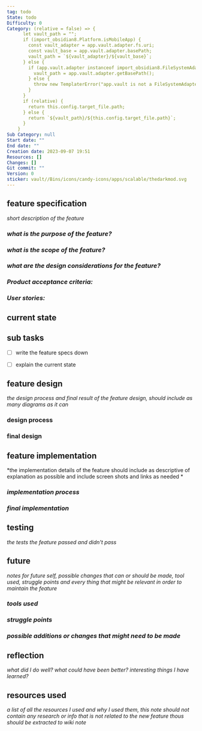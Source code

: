 ```yaml
---
tag: todo
State: todo
Difficulty: 0
Category: (relative = false) => {
      let vault_path = "";
      if (import_obsidian8.Platform.isMobileApp) {
        const vault_adapter = app.vault.adapter.fs.uri;
        const vault_base = app.vault.adapter.basePath;
        vault_path = `${vault_adapter}/${vault_base}`;
      } else {
        if (app.vault.adapter instanceof import_obsidian8.FileSystemAdapter) {
          vault_path = app.vault.adapter.getBasePath();
        } else {
          throw new TemplaterError("app.vault is not a FileSystemAdapter instance");
        }
      }
      if (relative) {
        return this.config.target_file.path;
      } else {
        return `${vault_path}/${this.config.target_file.path}`;
      }
    }
Sub Category: null
Start date: ""
End date: ""
Creation date: 2023-09-07 19:51
Resources: []
Changes: []
Git commit: ""
Version: 0
sticker: vault//Bins/icons/candy-icons/apps/scalable/thedarkmod.svg
---
```


## **feature specification** 
*short description of the feature*

### *what is the purpose of the feature?*


### *what is the scope of the feature?*


### *what are the design considerations for the feature?*


### *Product acceptance criteria:*


### *User stories:*


## **current state** 


## **sub tasks**
 - [ ] write the feature specs down
 - [ ] explain the current state


## **feature design**
*the design process and final result of the feature design, should include as many diagrams as it can*

### **design process**


### **final design**



## **feature implementation**
*the implementation details of the feature should include as descriptive of explanation as possible and include screen shots and links as needed *


### *implementation process*


### *final implementation*


## **testing**
*the tests the feature passed and didn't pass*

## **future**
*notes for future self, possible changes that can or should be made, tool used, struggle points and every thing that might be relevant in order to maintain the feature*
### *tools used*


### *struggle points*


### *possible additions or changes that might need to be made*



## **reflection**
*what did I do well? what could have been better? interesting things I have learned?*


## **resources used**
*a list of all the resources I used and why I used them, this note should not contain any research or info that is not related to the new feature thous should be extracted to wiki note*

